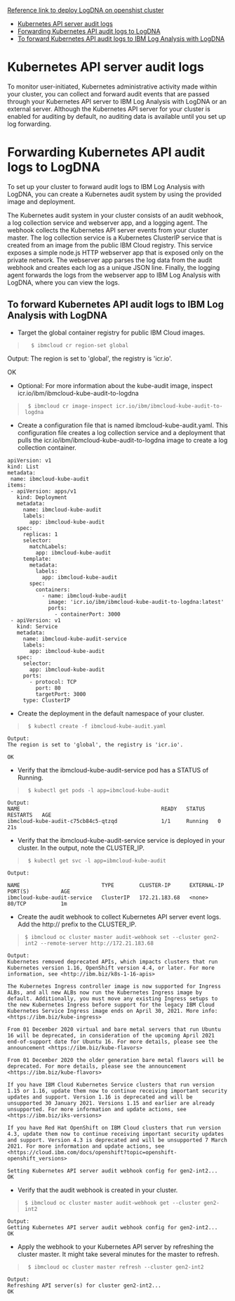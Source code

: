  [Reference link to deploy LogDNA on openshist cluster](https://cloud.ibm.com/docs/openshift?topic=openshift-health-audit
 )
- [Kubernetes API server audit logs](#kubernetes-api-server-audit-logs)
- [Forwarding Kubernetes API audit logs to LogDNA](#forwarding-kubernetes-api-audit-logs-to-logdna)
- [To forward Kubernetes API audit logs to IBM Log Analysis with LogDNA](#to-forward-kubernetes-api-audit-logs-to-ibm-log-analysis-with-logdna)

# Kubernetes API server audit logs 
To monitor user-initiated, Kubernetes administrative activity made within your cluster, you can collect and forward audit events that are passed through your Kubernetes API server to IBM Log Analysis with LogDNA or an external server. Although the Kubernetes API server for your cluster is enabled for auditing by default, no auditing data is available until you set up log forwarding.

# Forwarding Kubernetes API audit logs to LogDNA #
To set up your cluster to forward audit logs to IBM Log Analysis with LogDNA, you can create a Kubernetes audit system by using the provided image and deployment.

The Kubernetes audit system in your cluster consists of an audit webhook, a log collection service and webserver app, and a logging agent. The webhook collects the Kubernetes API server events from your cluster master. The log collection service is a Kubernetes ClusterIP service that is created from an image from the public IBM Cloud registry. This service exposes a simple node.js HTTP webserver app that is exposed only on the private network. The webserver app parses the log data from the audit webhook and creates each log as a unique JSON line. Finally, the logging agent forwards the logs from the webserver app to IBM Log Analysis with LogDNA, where you can view the logs.

## To forward Kubernetes API audit logs to IBM Log Analysis with LogDNA ##

  * Target the global container registry for public IBM Cloud images.

 >       $ ibmcloud cr region-set global

Output:
The region is set to 'global', the registry is 'icr.io'.

OK


 *  Optional: For more information about the kube-audit image, inspect icr.io/ibm/ibmcloud-kube-audit-to-logdna

 >      $ ibmcloud cr image-inspect icr.io/ibm/ibmcloud-kube-audit-to-logdna

* Create a configuration file that is named ibmcloud-kube-audit.yaml. This configuration file creates a log collection service and a deployment that pulls the icr.io/ibm/ibmcloud-kube-audit-to-logdna image to create a log collection container.

```
apiVersion: v1
kind: List
metadata:
 name: ibmcloud-kube-audit
items:
 - apiVersion: apps/v1
   kind: Deployment
   metadata:
     name: ibmcloud-kube-audit
     labels:
       app: ibmcloud-kube-audit
   spec:
     replicas: 1
     selector:
       matchLabels:
         app: ibmcloud-kube-audit
     template:
       metadata:
         labels:
           app: ibmcloud-kube-audit
       spec:
         containers:
           - name: ibmcloud-kube-audit
             image: 'icr.io/ibm/ibmcloud-kube-audit-to-logdna:latest'
             ports:
               - containerPort: 3000
 - apiVersion: v1
   kind: Service
   metadata:
     name: ibmcloud-kube-audit-service
     labels:
       app: ibmcloud-kube-audit
   spec:
     selector:
       app: ibmcloud-kube-audit
     ports:
       - protocol: TCP
         port: 80
         targetPort: 3000
     type: ClusterIP
```


* Create the deployment in the default namespace of your cluster.
>      $ kubectl create -f ibmcloud-kube-audit.yaml

```
Output:
The region is set to 'global', the registry is 'icr.io'.

OK
````


* Verify that the ibmcloud-kube-audit-service pod has a STATUS of Running.

>      $ kubectl get pods -l app=ibmcloud-kube-audit

```
Output:
NAME                                             READY   STATUS             RESTARTS   AGE
ibmcloud-kube-audit-c75cb84c5-qtzqd              1/1     Running   0          21s
```

* Verify that the ibmcloud-kube-audit-service service is deployed in your cluster. In the output, note the CLUSTER_IP.
   
>      $ kubectl get svc -l app=ibmcloud-kube-audit

```
Output:

NAME                          TYPE        CLUSTER-IP      EXTERNAL-IP   PORT(S)          AGE
ibmcloud-kube-audit-service   ClusterIP   172.21.183.68   <none>        80/TCP           1m

```
* Create the audit webhook to collect Kubernetes API server event logs. Add the http:// prefix to the CLUSTER_IP.

>     $ ibmcloud oc cluster master audit-webhook set --cluster gen2-int2 --remote-server http://172.21.183.68

```
Output:
Kubernetes removed deprecated APIs, which impacts clusters that run Kubernetes version 1.16, OpenShift version 4.4, or later. For more information, see <http://ibm.biz/k8s-1-16-apis>

The Kubernetes Ingress controller image is now supported for Ingress ALBs, and all new ALBs now run the Kubernetes Ingress image by default. Additionally, you must move any existing Ingress setups to the new Kubernetes Ingress before support for the legacy IBM Cloud Kubernetes Service Ingress image ends on April 30, 2021. More info: <https://ibm.biz/kube-ingress>

From 01 December 2020 virtual and bare metal servers that run Ubuntu 16 will be deprecated, in consideration of the upcoming April 2021 end-of-support date for Ubuntu 16. For more details, please see the announcement <https://ibm.biz/kube-flavors>

From 01 December 2020 the older generation bare metal flavors will be deprecated. For more details, please see the announcement <https://ibm.biz/kube-flavors>

If you have IBM Cloud Kubernetes Service clusters that run version 1.15 or 1.16, update them now to continue receiving important security updates and support. Version 1.16 is deprecated and will be unsupported 30 January 2021. Versions 1.15 and earlier are already unsupported. For more information and update actions, see <https://ibm.biz/iks-versions>

If you have Red Hat OpenShift on IBM Cloud clusters that run version 4.3, update them now to continue receiving important security updates and support. Version 4.3 is deprecated and will be unsupported 7 March 2021. For more information and update actions, see <https://cloud.ibm.com/docs/openshift?topic=openshift-openshift_versions>

Setting Kubernetes API server audit webhook config for gen2-int2...
OK
```


* Verify that the audit webhook is created in your cluster.
  
>     $ ibmcloud oc cluster master audit-webhook get --cluster gen2-int2

```
Output:
Getting Kubernetes API server audit webhook config for gen2-int2...
OK

```

* Apply the webhook to your Kubernetes API server by refreshing the cluster master. It might take several minutes for the master to refresh.

>      $ ibmcloud oc cluster master refresh --cluster gen2-int2

```
Output:
Refreshing API server(s) for cluster gen2-int2...
OK
```
